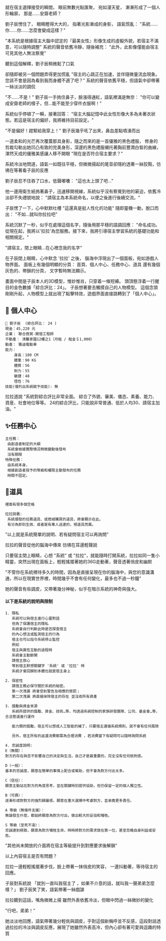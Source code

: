 就在宿主選擇接受的瞬間，
眼前無數光點匯聚，
宛如漫天星，
漸漸形成了一個人形輪廓，
那是……安齋老師？

劉子辰愣住了，
眼睛瞪得大大的，
指著光影漸成的身影，
語氣慌亂：
"系統……你……你……怎麼會變成這樣？"

"本系統是根據宿主大腦中認定的『最美女性』形像生成的虛擬外貌，若宿主不滿意，可以隨時調整"
系統的聲音依舊冷靜，隨後補充：
"此外，此影像僅能由宿主可見其他人無法察覺"

聽到這個解釋，劉子辰稍微鬆了口氣

卻隨即被另一個問題弄得更加慌亂
"宿主的心跳正在加速，並伴隨微量流血現象。您該不會是因為看到我而身體不適了吧？"
系統的聲音依舊平穩，但語氣中卻帶著一絲淡淡的調侃

"不……不是！"
劉子辰一手摀住鼻子，臉漲得通紅，語氣裡滿是無奈：
"你可以變成安齋老師的樣子，但…能不能至少穿件衣服啊！"

系統似乎停頓了一瞬，接著回答：
"宿主大腦記憶中此女性形像大多為未著衣狀態。若這是宿主的偏好，我將維持目前設定。"

"不是偏好！趕緊給我穿上！"
劉子辰幾乎吼了出來，鼻血差點噴湧而出

一道柔和的光芒再次覆蓋那具身影，隨之而來的是一首優雅的黑色禮服，
修身的剪裁勾勒出她凹凸有致的完美身形，深邃的黑色禮服襯托著胸前豐潤白皙的曲線，渾然天成的優雅美感讓人移不開眼
"現在是否符合宿主要求？"

系統冷淡地問道，語氣一如既往平穩，但微微揚起的尾音卻隱約透著一絲狡黠，彷彿在等著看子辰的反應

劉子辰忍不住吞了口水，低聲嘟囔：
"這也太上頭了吧…"

他一邊用衛生紙摀著鼻子，迅速移開視線，系統似乎沒有察覺到他的窘迫，依舊冷淡卻不失禮貌地說：
"請宿主為本系統命名，以便之後進行後續交流。"

子辰愣了一下，心中默默吐槽
"這還真是挺人性化的功能"
隨即靈機一動，脫口而出：
"不如…就叫你拉拉吧"

系統沉默了一秒，似乎在處理這個名字，隨後用那平穩的語調回應：
"命名成功。從現在起，我將以'拉拉'為您服務。接下來，我將引導宿主學習系統的基礎功能和相關規定。"

"請宿主，閉上眼睛…在心裡念我的名字"

在子辰閉上眼睛，心中默念 '拉拉' 之後，
腦海中浮現出了一個面板，宛如游戲人物界面。
面板上有幾個明顯的分頁：
首頁、個人中心、任務中心、道具
還有幾個灰色的、帶鎖的分頁，
文字暫時無法顯示。

畫面中間是子辰本人的3D模型，惟妙惟肖，只穿着一條短褲。
頭頂懸浮着一行醒目的金色數據「綜合評比：24」。
子辰想著要去觸摸自己的人物模型。
這個念頭剛剛升起，人物模型上就出現了點擊特效，遊戲界面直接跳轉到了「個人中心」。

## 📰 個人中心
```
📰 劉子辰  (綜合評比： 24 )
現金：45,220 元
企業： 聯合商貿-開發工程師
不動產： 清馨家園12樓之1（月租 / 租金＄1,000）
動產： 雅迪電動車
能力：
    身高：180 CM
    體重：90 KG
    體質：56
    耐力：55
    敏捷：48
    悟性：76
技能(僅列出系統賦予技能): 無
```

拉拉道說
"系統對綜合評比非常全面。
綜合了外貌、審美、儀态、素養、能力、資産、社會地位等等。
24的綜合評比，只能說非常普通、低於人均30、請宿主加油。"

## ✨任務中心
```
主任務：
 由創造者制定的大綱
 系統會根據實際情況稍微變動後發布
 沒有期限
特殊任務：
 由系統本身，
 根據創造者授予的等級和權限主動發布的任務
 時間不固定。
```

## 🧰道具

```
裡面有很多個空格

拉拉說著:
 系統頒發的任務道具、或商城購買的道具，將會顯示在此。
 有分為即刻生效、或者是有專人送達的，視道具而異。
```

"以上就是系統簡單的說明、若有疑問宿主可以再詢問"

拉拉的聲音從他的腦海中傳來
彷彿在耳邊輕聲說

只要宿主閉上眼睛，心想 "系統" 或 "拉拉"，就能隨時打開系統，拉拉如同一隻小精靈，突然出現在面板上，輕輕搖擺著她的36G走動著，聲音透著俏皮和幽默

"不管你在系統裡待多久的時間，因為是直接呈現在你的腦海中，與您的意識溝通，所以在現實世界裡，時間幾乎不會有任何變化，最多也不過一秒鐘"

她的聲音有些調皮，又帶著幾分神秘，似乎在暗示系統的神奇與強大。

#### 以下是系統的說明與限制
```
1. 隱私
   系統可以與宿主進行心靈對話
   但為了保護宿主的隱私
   系統會自行判斷此時是否探查宿主
   的內心想法或監測宿主的行為
   宿主也可以指令系統停止監控
   例如
   宿主與異性互動的過程時
   系統會主動斷開
   請宿主放心
   等到宿主默想關鍵字 '系統' 或 '拉拉' 時
   系統才會回歸到本體也就是宿主身上
   
2. 保密性
   請宿主務必保守關於系統的秘密。
   第一次洩漏 將會受到警告及相應的懲罰；
   第二次洩漏 將直接抹除宿主的存在 並沒收所有資產

3. 獎勵與資金來源
   系統所提供的獎勵、資金、技術…等，均透過系統控制的家族研發團隊、公司、基金會…等，合法管道進行運作

   能力類的獎勵，宿主可以想成人工智能的補丁，只要宿主遵循系統規則，就不會有任何風險
   
   另外，宿主所有的返還消費都需為合理消費 ，若消費當下有疑問可以隨時詢問系統
```
```
4. 忠誠度說明:
E（無關）：
對方的存在與否不影響自己的決定與生活，自己才是最重要的，完全沒有任何依附感。

D（一般）：
基本的忠誠度，願意在簡單的事情上配合或幫助，但不會為對方付出太多。

C（信任）：
願意主動站在對方的角度思考，並在關鍵時刻提供協助，但仍保留一定的個人獨立性。

B（可靠）：
逐漸形成對對方的強烈歸屬感，願意在重大選擇中考慮對方，並承擔更多責任。

A 等級（無條件支援）：
無論發生什麼，都始終願意為對方付出，做出較大的妥協和犧牲。

S 等級（至死不渝）：
忠誠達到極致，願意為對方犧牲生命，時時將對方的需求放在第一位，甚至忽略自身利益或安危。

```

"其他尚未開放的介面將在宿主等級提升到對應要求後解鎖"

以上內容宿主是否有問題？

拉拉一邊輕輕搖擺著步伐，臉上帶著一抹俏皮的笑容，
一邊抖動著，等待宿主的回應。

子辰對系統說
「就別一直叫我宿主了 ，如果不介意的話，就叫我一聲弟弟怎麼樣？」
劉子辰笑了笑，語氣帶著一絲戲謔

拉拉聽到這話，嘴角微微上揚
雖然外表依舊冷淡，但眼中閃過一絲微妙的變化

"行吧，弟弟！"

她淡淡地回應，語氣帶著幾分輕佻與調皮，乎對這個新稱呼並不反感，這段對話透過拉拉的冷淡與調皮反應，展現了她雖然外表高冷，但內心卻有著可愛與逗趣的特質
